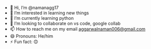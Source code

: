 - 👋 Hi, I’m @namanagg17
- 👀 I’m interested in learning new things 
- 🌱 I’m currently learning python
- 💞️ I’m looking to collaborate on vs code, google collab
- 📫 How to reach me on my email aggarwalnaman006@gmail.com
- 😄 Pronouns: He/him
- ⚡ Fun fact: 😊

<!---
namanagg17/namanagg17 is a ✨ special ✨ repository because its `README.md` (this file) appears on your GitHub profile.
You can click the Preview link to take a look at your changes.
--->
